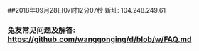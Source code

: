 ##2018年09月28日07时12分07秒 新址: 104.248.249.61
### 兔友常见问题及解答: https://github.com/wanggonging/d/blob/w/FAQ.md
